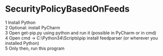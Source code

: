 # SecurityPolicyBasedOnFeeds

1 Install Python  
2 Optional: install PyCharm  
3 Open get-pip.py using python and run it (possible in PyCharm or in cmd)  
4 Open cmd -> C:\Python34\Scripts\pip install feedparser (or wherever you installed Python)  
5 Only then, run this program
